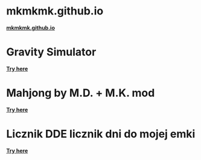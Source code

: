 # mkmkmk.github.io
**[mkmkmk.github.io](mkmkmk.github.io/)**

# Gravity Simulator
**[Try here](mkmkmk.github.io/GravitySim/index.html)**


# Mahjong by M.D. + M.K. mod
**[Try here](mkmkmk.github.io/mahjong-md-mk-mod/mj.html)**

# Licznik DDE licznik dni do mojej emki
**[Try here](mkmkmk.github.io/licznikDDE/)**


